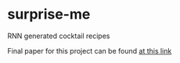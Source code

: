 # surprise-me
RNN generated cocktail recipes

Final paper for this project can be found [at this link](https://drive.google.com/file/d/0B2Lk5C-GPQxNNXdzMjFCNEZnT3M/view?usp=sharing)
